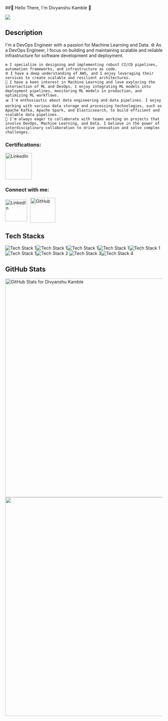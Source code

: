 ##👋 Hello There, I'm Divyanshu Kamble 👋

![](https://media.tenor.com/exuPwTTU-FwAAAAC/key-click-typing.gif)

## Description
I'm a DevOps Engineer with a passion for Machine Learning and Data. ⚙️ As a DevOps Engineer, I focus on building and maintaining scalable and reliable infrastructure for software development and deployment.

    ⚙️ I specialize in designing and implementing robust CI/CD pipelines, automation frameworks, and infrastructure as code.
    🌐 I have a deep understanding of AWS, and I enjoy leveraging their services to create scalable and resilient architectures.
    🤖 I have a keen interest in Machine Learning and love exploring the intersection of ML and DevOps. I enjoy integrating ML models into deployment pipelines, monitoring ML models in production, and optimizing ML workflows.
    📊 I'm enthusiastic about data engineering and data pipelines. I enjoy working with various data storage and processing technologies, such as Apache Kafka, Apache Spark, and Elasticsearch, to build efficient and scalable data pipelines.
    👯 I'm always eager to collaborate with teams working on projects that involve DevOps, Machine Learning, and Data. I believe in the power of interdisciplinary collaboration to drive innovation and solve complex challenges.

### Certifications:
<!-- Container -->
<div style="display: flex; align-items: center;">
<!-- LinkedIn -->
  <a href="https://www.credly.com/badges/b68b19aa-707e-48fd-9939-9fcabe7a4d26/public_url" target="_blank">
    <img alt="LinkedIn" width="85" src="https://images.credly.com/size/680x680/images/85b9cfc4-257a-4742-878c-4f7ab4a2631b/image.png" />
  </a>


</div>

### Connect with me:
<!-- Container -->
<div style="display: flex; align-items: center;">

  <!-- LinkedIn -->
  <a href="https://www.linkedin.com/in/divyanshu-kamble/" target="_blank">
    <img alt="LinkedIn" width="70" src="https://static-00.iconduck.com/assets.00/linkedin-icon-512x512-vkm0drb1.png" />
  </a>

  <!-- GitHub -->
  <a href="https://github.com/divyanshu-kamble">
    <img alt="GitHub" width="80" src="https://img.icons8.com/?size=512&id=62856&format=png" style="margin-left: 10px;" />
  </a>

</div>

## Tech Stacks

![Tech Stack 1](https://img.icons8.com/?size=100&id=13441&format=png)![Tech Stack 1](https://img.icons8.com/?size=100&id=39292&format=png)![Tech Stack 1](https://img.icons8.com/?size=100&id=kEkT1u7zTDk5&format=png)![Tech Stack 1](https://img.icons8.com/?size=100&id=iGCCE2iEmh2u&format=png)![Tech Stack 1](https://img.icons8.com/?size=100&id=22813&format=png)![Tech Stack 1](https://upload.wikimedia.org/wikipedia/commons/thumb/3/39/Kubernetes_logo_without_workmark.svg/95px-Kubernetes_logo_without_workmark.svg.png)![Tech Stack 2](https://img.icons8.com/?size=100&id=9MJf0ngDwS8z&format=png) ![Tech Stack 3](https://img.icons8.com/?size=100&id=17842&format=png)![Tech Stack 4](https://img.icons8.com/?size=100&id=33039&format=png)


## GitHub Stats

<img src="https://github-readme-stats.vercel.app/api?username=divyanshu-kamble&show_icons=true&include_all_commits=true&count_private=true&theme=jolly&layout=compact" alt="GitHub Stats for Divyanshu Kamble" width="700">

<img src="https://github-readme-streak-stats.herokuapp.com?user=divyanshu-kamble&theme=jolly" width="700">